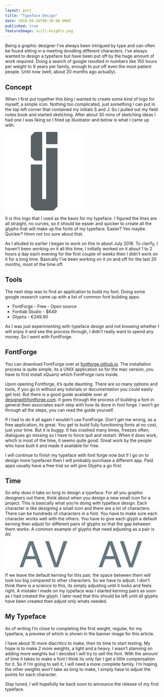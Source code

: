 ```yaml
---
layout: post
title: "Typeface Design"
date: 2018-04-16T08:30:00.000Z
published: true
featureImage: scifi-knights.png
---
```

Being a graphic designer I’ve always been intrigued by type and can often be found sitting in a meeting doodling different characters. I’ve always wanted to design a typeface but have been put off by the huge amount of work required. Doing a search of google resulted in numbers like 150 hours per weight to 9 years per family, enough to put off even the most patient people. Until now (well, about 20 months ago actually).

## Concept

When I first put together this blog i wanted to create some kind of logo for myself, a simple icon. Nothing too complicated, just something I can put in the top left corner that contained my initials S and J. So I pulled out my field notes book and started sketching. After about 30 mins of sketching ideas I had one I was liking so I fired up illustrator and below is what I came up with.

<img src="/images/sj-logo.png" class="contentImage contentImage--center" alt="My logo" />

It is this logo that I used as the basis for my typeface. I figured the lines are all straight, no curves, so it should be easier and quicker to create all the glyphs that will make up the fonts of my typeface. Easier? Yes maybe. Quicker? Hmm not too sure about that. 

As I alluded to earlier I began to work on this in about July 2016. To clarify, I haven’t been working on it all this time, I initially worked on it about 1 to 2 hours a day each evening for the first couple of weeks then I didn’t work on it for a long time. Basically I’ve been working on it on and off for the last 20 months, most of the time off.

## Tools

The next step was to find an application to build my font. Doing some google research came up with a list of common font building apps:

* FontForge - Free - Open source
* Fontlab Studio - $649
* Glyphs - €249.90

As I was just experimenting with typeface design and not knowing whether I will enjoy it and see the process through, I didn’t really want to spend any money. So I went with FontForge.

## FontForge

You can download FontForge over at [fontforge.github.io](https://fontforge.github.io "FontForge"). The installation process is quite simple, its a UNIX application so for the mac version, you have to first install xQuartz which FontForge runs inside.

Upon opening Fontforge, it’s quite daunting. There are so many options and tools, if you go in without any tutorials or documentation you could easily get lost. But there is a good guide available over at [designwithfontforge.com](http://designwithfontforge.com "Design with FontForge"). It goes through the process of building a font in general then associates each step with how its done in font forge. I won’t go through all the steps, you can read the guide yourself.

If I had to do it all again I wouldn’t use FontForge. Don’t get me wrong, as a free application, its great. You get to build fully functioning fonts at no cost, just your time. But it is buggy. It has crashed many times, freezes often, dialogues go missing so I have to force quit and restart. When it does work, which is most of the time, it seems quite good. Great work by the people who have built it and made it available for free.

I will continue to finish my typeface with font forge now but if I go on to design more typefaces then I will probably purchase a different app. Paid apps usually have a free trial so will give Glyphs a go first.

## Time

So why does it take so long to design a typeface. For all you graphic designers out there, think about when you design a new small icon for a project. This is basically what you’re doing with typeface design. Each character is like designing a small icon and there are a lot of characters. There can be hundreds of characters in a font. You have to make sure each character works well with the others. You have to give each glyph a default kerning then adjust for different pairs of glyphs so that the gap between them works. A common example of glyphs that need adjusting as a pair is AV.

<img src="/images/kerning.png" class="contentImage contentImage--center" alt="Kerning between AV" />

If we leave the default kerning for this pair, the space between them will look too big compared to other characters. So we have to adjust. I don’t think there is a science to this, its simply adjusting until it looks and feels right. A mistake I made on my typeface was I started kerning pairs as soon as I had created the glyph. I later read that this should be left until all glyphs have been created then adjust only whats needed.

## My Typeface

As of writing I’m close to completing the first weight, regular, for my typeface, a preview of which is shown in the banner image for this article.

I have about 10 more diacritics to make, then its time to start testing. My hope is to make 2 more weights, a light and a heavy. I wasn’t planning on adding more weights but I decided I will try to sell the font. With the amount of time it takes to make a font I think its only fair I get a little compensation for it. So if I’m going to sell it, I will need a more complete family. I’m hoping the other weights won’t take as long to make, I simply have to adjust the points for each character.

Stay tuned, I will hopefully be back soon to announce the release of my first typeface.

